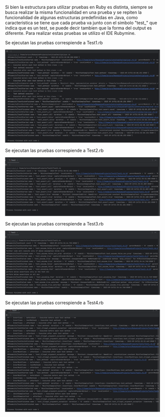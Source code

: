 Si bien la estructura para utilizar pruebas en Ruby es distinta, siempre se busca realizar la misma funcionalidad en una prueba y se repiten la funcionalidad de algunas estructuras predefinidas en Java, como caracteristica se tiene que cada prueba va junto con el simbolo "test_" que indica que es un test, se puede decir tambien que la forma del output es diferente. Para realizar estas pruebas se utilizo el IDE Rubymine. 

Se ejecutan las pruebas correspiende a Test1.rb 

![](https://github.com/Kinartb/CC3S2/blob/main/Actividad_1%3AUso_de_JUnit5_y_RSpec/Imagenes/Rubyprueba1.png)

Se ejecutan las pruebas correspiende a Test2.rb 

![](https://github.com/Kinartb/CC3S2/blob/main/Actividad_1%3AUso_de_JUnit5_y_RSpec/Imagenes/Rubyprueba2.png)

Se ejecutan las pruebas correspiende a Test3.rb 

![](https://github.com/Kinartb/CC3S2/blob/main/Actividad_1%3AUso_de_JUnit5_y_RSpec/Imagenes/Rubyprueba3.png)

Se ejecutan las pruebas correspiende a Test4.rb 

![](https://github.com/Kinartb/CC3S2/blob/main/Actividad_1%3AUso_de_JUnit5_y_RSpec/Imagenes/Rubyprueba4.png)
